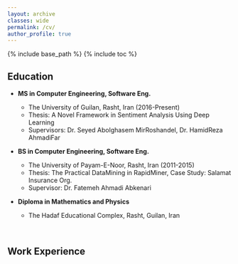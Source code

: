 ```yaml
---
layout: archive
classes: wide
permalink: /cv/
author_profile: true
---
```

{% include base_path %}
{% include toc %}
## Education
 * <b>MS in Computer Engineering, Software Eng.</b><br>
   * The University of Guilan, Rasht, Iran (2016-Present)<br>
   * Thesis: A Novel Framework in Sentiment Analysis Using Deep Learning<br>
   * Supervisors: Dr. Seyed Abolghasem MirRoshandel, Dr. HamidReza AhmadiFar

 * <b>BS in Computer Engineering, Software Eng.</b><br>
     * The University of Payam-E-Noor, Rasht, Iran (2011-2015)<br>
     * Thesis: The Practical DataMining in RapidMiner, Case Study: Salamat Insurance Org.<br>
     * Supervisor: Dr. Fatemeh Ahmadi Abkenari

 * <b>Diploma in Mathematics and Physics</b><br>
      * The Hadaf Educational Complex, Rasht, Guilan, Iran<br>
 

<br>

## Work Experience


